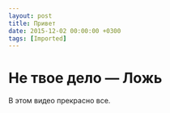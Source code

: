 ```yaml
---
layout: post
title: Привет
date: 2015-12-02 00:00:00 +0300
tags: [Imported]
---
```

# Не твое дело — Ложь 

В этом видео прекрасно все.